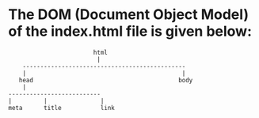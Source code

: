 # The DOM (Document Object Model) of the index.html file is given below:


                            html
                             |
        ----------------------------------------------
        |                                            |
       head                                         body
        |                              
    --------------------------
    |         |               |
    meta      title           link
